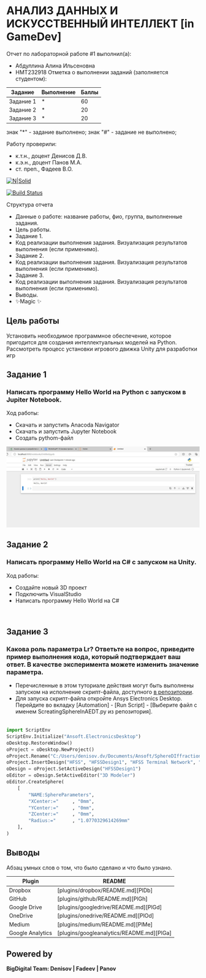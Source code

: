 # АНАЛИЗ ДАННЫХ И ИСКУССТВЕННЫЙ ИНТЕЛЛЕКТ [in GameDev]
Отчет по лабораторной работе #1 выполнил(а):
- Абдуллина Алина Ильсеновна
- НМТ232918
Отметка о выполнении заданий (заполняется студентом):

| Задание | Выполнение | Баллы |
| ------ | ------ | ------ |
| Задание 1 | * | 60 |
| Задание 2 | * | 20 |
| Задание 3 | * | 20 |

знак "*" - задание выполнено; знак "#" - задание не выполнено;

Работу проверили:
- к.т.н., доцент Денисов Д.В.
- к.э.н., доцент Панов М.А.
- ст. преп., Фадеев В.О.

[![N|Solid](https://cldup.com/dTxpPi9lDf.thumb.png)](https://nodesource.com/products/nsolid)

[![Build Status](https://travis-ci.org/joemccann/dillinger.svg?branch=master)](https://travis-ci.org/joemccann/dillinger)

Структура отчета

- Данные о работе: название работы, фио, группа, выполненные задания.
- Цель работы.
- Задание 1.
- Код реализации выполнения задания. Визуализация результатов выполнения (если применимо).
- Задание 2.
- Код реализации выполнения задания. Визуализация результатов выполнения (если применимо).
- Задание 3.
- Код реализации выполнения задания. Визуализация результатов выполнения (если применимо).
- Выводы.
- ✨Magic ✨

## Цель работы
Установить необходимое программное обеспечение, которое пригодится для создания интеллектуальных моделей на Python. Рассмотреть процесс установки игрового движка Unity для разработки игр


## Задание 1
### Написать программу Hello World на Python с запуском в Jupiter Notebook.
Ход работы:
- Скачать и запустить Anacoda Navigator
- Скачать и запустить Jupyter Notebook
- Создать pythom-файл

![](img/photo_5280622180188676996_y.jpg)


## Задание 2
### Написать программу Hello World на C# с запуском на Unity.
Ход работы:
- Создайте новый 3D проект
- Подключить VisualStudio
- Написать программу Hello World на C#

![]()

## Задание 3
### Какова роль параметра Lr? Ответьте на вопрос, приведите пример выполнения кода, который подтверждает ваш ответ. В качестве эксперимента можете изменить значение параметра.

- Перечисленные в этом туториале действия могут быть выполнены запуском на исполнение скрипт-файла, доступного [в репозитории](https://github.com/Den1sovDm1triy/hfss-scripting/blob/main/ScreatingSphereInAEDT.py).
- Для запуска скрипт-файла откройте Ansys Electronics Desktop. Перейдите во вкладку [Automation] - [Run Script] - [Выберите файл с именем ScreatingSphereInAEDT.py из репозитория].

```py

import ScriptEnv
ScriptEnv.Initialize("Ansoft.ElectronicsDesktop")
oDesktop.RestoreWindow()
oProject = oDesktop.NewProject()
oProject.Rename("C:/Users/denisov.dv/Documents/Ansoft/SphereDIffraction.aedt", True)
oProject.InsertDesign("HFSS", "HFSSDesign1", "HFSS Terminal Network", "")
oDesign = oProject.SetActiveDesign("HFSSDesign1")
oEditor = oDesign.SetActiveEditor("3D Modeler")
oEditor.CreateSphere(
	[
		"NAME:SphereParameters",
		"XCenter:="		, "0mm",
		"YCenter:="		, "0mm",
		"ZCenter:="		, "0mm",
		"Radius:="		, "1.0770329614269mm"
	], 
)

```

## Выводы

Абзац умных слов о том, что было сделано и что было узнано.

| Plugin | README |
| ------ | ------ |
| Dropbox | [plugins/dropbox/README.md][PlDb] |
| GitHub | [plugins/github/README.md][PlGh] |
| Google Drive | [plugins/googledrive/README.md][PlGd] |
| OneDrive | [plugins/onedrive/README.md][PlOd] |
| Medium | [plugins/medium/README.md][PlMe] |
| Google Analytics | [plugins/googleanalytics/README.md][PlGa] |

## Powered by

**BigDigital Team: Denisov | Fadeev | Panov**
